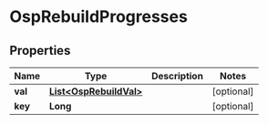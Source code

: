 # OspRebuildProgresses

## Properties
Name | Type | Description | Notes
------------ | ------------- | ------------- | -------------
**val** | [**List&lt;OspRebuildVal&gt;**](OspRebuildVal.md) |  |  [optional]
**key** | **Long** |  |  [optional]
